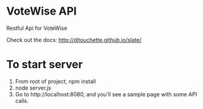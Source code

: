 # VoteWise API

Restful Api for VoteWise

Check out the docs: http://djtouchette.github.io/slate/

# To start server

1) From root of project, npm install
2) node server.js
3) Go to http://localhost:8080, and you'll see a sample page with some API calls.
